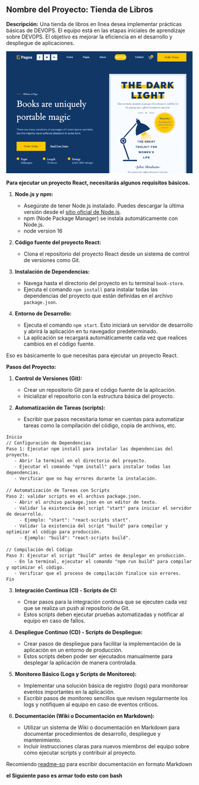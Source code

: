 ## **Nombre del Proyecto:** Tienda de Libros

**Descripción:**
Una tienda de libros en línea desea implementar prácticas básicas de DEVOPS. El equipo está en las etapas iniciales de aprendizaje sobre DEVOPS. El objetivo es mejorar la eficiencia en el desarrollo y despliegue de aplicaciones.

![](1.png)

**Para ejecutar un proyecto React, necesitarás algunos requisitos básicos.** 

1. **Node.js y npm:**
   - Asegúrate de tener Node.js instalado. Puedes descargar la última versión desde el [sitio oficial de Node.js](https://nodejs.org/).
   - npm (Node Package Manager) se instala automáticamente con Node.js.
   - node version 16

2. **Código fuente del proyecto React:**
   - Clona el repositorio del proyecto React desde un sistema de control de versiones como Git. 

3. **Instalación de Dependencias:**
   - Navega hasta el directorio del proyecto en tu terminal `book-store`.
   - Ejecuta el comando `npm install` para instalar todas las dependencias del proyecto que están definidas en el archivo `package.json`.

4. **Entorno de Desarrollo:**
   - Ejecuta el comando `npm start`. Esto iniciará un servidor de desarrollo y abrirá la aplicación en tu navegador predeterminado.
   - La aplicación se recargará automáticamente cada vez que realices cambios en el código fuente.

Eso es básicamente lo que necesitas para ejecutar un proyecto React. 

**Pasos del Proyecto:**

1. **Control de Versiones (Git):**
   - Crear un repositorio Git para el código fuente de la aplicación.
   - Inicializar el repositorio con la estructura básica del proyecto.

2. **Automatización de Tareas (scripts):**
   - Escribir que pasos necesitaria tomar en cuentas para automatizar tareas como la compilación del código, copia de archivos, etc.

```Ejemplo
Inicio
// Configuración de Dependencias
Paso 1: Ejecutar npm install para instalar las dependencias del proyecto.
   - Abrir la terminal en el directorio del proyecto.
   - Ejecutar el comando "npm install" para instalar todas las dependencias.
   - Verificar que no hay errores durante la instalación.

// Automatización de Tareas con Scripts
Paso 2: validar scripts en el archivo package.json.
   - Abrir el archivo package.json en un editor de texto.
   - Validar la existencia del script "start" para iniciar el servidor de desarrollo.
     - Ejemplo: "start": "react-scripts start".
   - Validar la existencia del script "build" para compilar y optimizar el código para producción.
     - Ejemplo: "build": "react-scripts build".

// Compilación del Código
Paso 3: Ejecutar el script "build" antes de desplegar en producción.
   - En la terminal, ejecutar el comando "npm run build" para compilar y optimizar el código.
   - Verificar que el proceso de compilación finalice sin errores.
Fin
```

3. **Integración Continua (CI) - Scripts de CI:**
   - Crear pasos para la integración continua que se ejecuten cada vez que se realiza un push al repositorio de Git.
   - Estos scripts deben ejecutar pruebas automatizadas y notificar al equipo en caso de fallos.

4. **Despliegue Continuo (CD) - Scripts de Despliegue:**
   - Crear pasos de despliegue para facilitar la implementación de la aplicación en un entorno de producción.
   - Estos scripts deben poder ser ejecutados manualmente para desplegar la aplicación de manera controlada.

5. **Monitoreo Básico (Logs y Scripts de Monitoreo):**
   - Implementar una solución básica de registro (logs) para monitorear eventos importantes en la aplicación.
   - Escribir pasos de monitoreo sencillos que revisen regularmente los logs y notifiquen al equipo en caso de eventos críticos.

6. **Documentación (Wiki o Documentación en Markdown):**
   - Utilizar un sistema de Wiki o documentación en Markdown para documentar procedimientos de desarrollo, despliegue y mantenimiento.
   - Incluir instrucciones claras para nuevos miembros del equipo sobre cómo ejecutar scripts y contribuir al proyecto.

Recomiendo [readme-so](https://readme.so/es) para escribir documentación en formato Markdown

**el Siguiente paso es armar todo esto con bash** 


